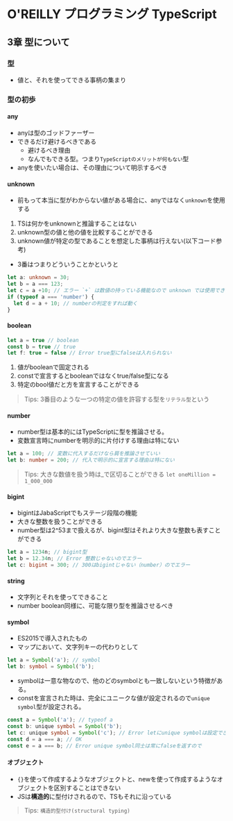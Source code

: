 # O'REILLY プログラミング TypeScript

## 3章 型について

### 型

- 値と、それを使ってできる事柄の集まり

### 型の初歩
#### any
- anyは型のゴッドファーザー
- できるだけ避けるべきである
  - 避けるべき理由
  - なんでもできる型。つまり`TypeScriptのメリットが何もない`型
- anyを使いたい場合は、その理由について明示するべき

#### unknown
- 前もって本当に型がわからない値がある場合に、anyではなく`unknown`を使用する
1. TSは何かをunknownと推論することはない
2. unknown型の値と他の値を比較することができる
3. unknown値が特定の型であることを想定した事柄は行えない(以下コード参考)

- 3番はつまりどういうことかというと
```ts
let a: unknown = 30;
let b = a === 123;
let c = a +10; // エラー `+` は数値の持っている機能なので unknown では使用できない
if (typeof a === 'number') {
  let d = a + 10; // numberの判定をすれば動く
}
```

#### boolean

```ts
let a = true // boolean
const b = true // true
let f: true = false // Error true型にfalseは入れられない
```

1. 値がbooleanで固定される
2. constで宣言するとbooleanではなくtrue/false型になる
3. 特定のbool値だと方を宣言することができる

> Tips: 3番目のような一つの特定の値を許容する型を`リテラル型`という

#### number

- number型は基本的にはTypeScriptに型を推論させる。
- 変数宣言時にnumberを明示的に片付けする理由は特にない

```ts
let a = 100; // 変数に代入するだけなら肩を推論させていい
let b: number = 200; // 代入で明示的に宣言する理由は特にない
```

> Tips: 大きな数値を扱う時は_で区切ることができる `let oneMillion = 1_000_000`

#### bigint

- bigintはJabaScriptでもステージ段階の機能
- 大きな整数を扱うことができる
- number型は2^53まで扱えるが、bigint型はそれより大きな整数も表すことができる

```ts
let a = 1234n; // bigint型
let b = 12.34n; // Error 整数じゃないのでエラー
let c: bigint = 300; // 300はbigintじゃない（number）のでエラー
```

#### string

- 文字列とそれを使ってできること
- number boolean同様に、可能な限り型を推論させるべき

#### symbol

- ES2015で導入されたもの
- マップにおいて、文字列キーの代わりとして

```ts
let a = Symbol('a'); // symbol
let b: symbol = Symbol('b');
```

- symbolは一意な物なので、他のどのsymbolとも一致しないという特徴がある。
- constを宣言された時は、完全にユニークな値が設定されるので`unique symbol`型が設定される。

```ts
const a = Symbol('a'); // typeof a
const b: unique symbol = Symbol('b');
let c: unique symbol = Symbol('c'); // Error letにunique symbolは設定できない
const d = a === a; // OK
const e = a === b; // Error unique symbol同士は常にfalseを返すので
```

#### オブジェクト

- `{}`を使って作成するようなオブジェクトと、newを使って作成するようなオブジェクトを区別することはできない
- JSは**構造的**に型付けされるので、TSもそれに沿っている

> Tips: `構造的型付け(structural typing)` 